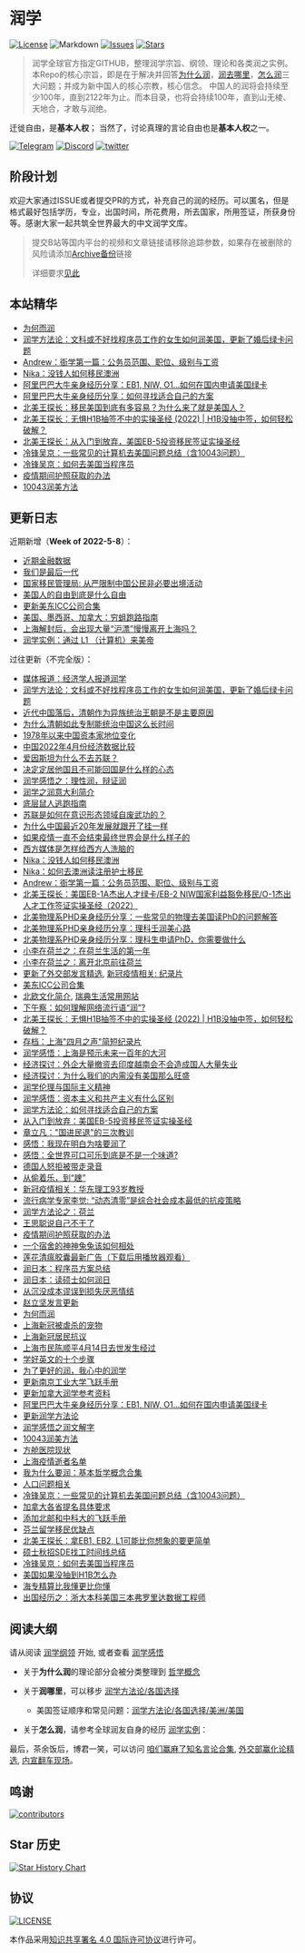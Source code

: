 # 润学

[![License](https://img.shields.io/github/license/The-Run-Philosophy-Organization/run)](https://github.com/The-Run-Philosophy-Organization/run/blob/main/README.md)
![Markdown](https://github.com/The-Run-Philosophy-Organization/run/actions/workflows/linter.yml/badge.svg)
[![Issues](https://img.shields.io/github/issues/The-Run-Philosophy-Organization/run)](https://github.com/The-Run-Philosophy-Organization/run/issues)
[![Stars](https://img.shields.io/github/stars/The-Run-Philosophy-Organization/run)](https://github.com/The-Run-Philosophy-Organization/run/blob/main/README.md)

> 润学全球官方指定GITHUB，整理润学宗旨、纲领、理论和各类润之实例。
> 本Repo的核心宗旨，即是在于解决并回答[为什么润](哲学概念/为何而润.md)，[润去哪里](润学方法论/各国选择/)，[怎么润](润学实例/)三大问题；并成为新中国人的核心宗教，核心信念。
> 中国人的润将会持续至少100年，直到2122年为止。而本目录，也将会持续100年，直到山无棱、天地合，才敢与润绝。

迁徙自由，是**基本人权**；
当然了，讨论真理的言论自由也是**基本人权**之一。

[![Telegram](https://img.shields.io/badge/Telegram-润学-%232CA5E0?style=flat-square&logo=telegram)](https://t.me/RunOutForLife)
[![Discord](https://img.shields.io/badge/Discord-润学-%235865F2?style=flat-square&logo=discord)](https://t.co/TmLbFbNkUy)
[![twitter](https://img.shields.io/twitter/url?url=https%3A%2F%2Fgithub.com%2FThe-Run-Philosophy-Organization%2Frun)](https://twitter.com/intent/tweet?text=Wow:&url=https%3A%2F%2Fgithub.com%2FThe-Run-Philosophy-Organization%2Frun)

## 阶段计划

欢迎大家通过ISSUE或者提交PR的方式，补充自己的润的经历。可以匿名，但是格式最好包括学历，专业，出国时间，所花费用，所去国家，所用签证，所获身份等。感谢大家一起共筑全世界最大的中文润学文库。

> 提交B站等国内平台的视频和文章链接请移除追踪参数，如果存在被删除的风险请添加[Archive备份](Archive备份相关.md)链接
>
> 详细要求[见此](CodeOfConduct.md)

## 本站精华

- [为何而润](哲学概念/为何而润.md)
- [润学方法论：文科或不好找程序员工作的女生如何润美国，更新了婚后绿卡问题](润学方法论/各国选择/美洲/美国/文科女生不好找程序员的工作如何润美国.md)
- [Andrew：衙学第一篇：公务员范围、职位、级别与工资](润学之衙学基础/衙学第一篇：公务员范围、职位、级别与工资.md)
- [Nika：没钱人如何移民澳洲](润学方法论/各国选择/亚洲和大洋洲/澳大利亚/没钱人如何移民澳洲.md)
- [阿里巴巴大牛亲身经历分享：EB1, NIW, O1...如何在国内申请美国绿卡](润学实例/计算机/如何在国内申请美国绿卡.md)
- [阿里巴巴大牛亲身经历分享：如何寻找适合自己的方案](润学方法论/如何寻找适合自己的方案.md)
- [北美王探长：移民美国到底有多容易？为什么来了就是美国人？](润学方法论/各国选择/美洲/美国/王探长系列之：为什么来了就是美国人.md)
- [北美王探长：无惧H1B抽签不中的实操圣经 (2022) | H1B没抽中签，如何轻松破解？](润学方法论/各国选择/美洲/美国/王探长系列之：H1B没抽中签如何轻松破解.md)
- [北美王探长：从入门到放弃，美国EB-5投资移民签证实操圣经](润学方法论/各国选择/美洲/美国/王探长系列之：美国EB-5投资移民签证实操圣经.md)
- [冷锋吴京：一些常见的计算机去美国问题总结（含10043问题）](润学实例/计算机/一些常见的计算机去美国问题总结.md)
- [冷锋吴京：如何去美国当程序员](润学实例/计算机/去美国当程序员V2.5.0.md)
- [疫情期间护照获取的办法](润学方法论/前期准备/护照获取/README.md)
- [10043润美方法](润学实例/10043学校如何润/10043润美方法.md)

## 更新日志

近期新增（**Week of 2022-5-8**）：
- [近期金融数据](经济问题相关/金融数据全面坍塌.md)
- [我们是最后一代](人口问题相关/我们是最后一代.md)
- [国家移民管理局: 从严限制中国公民非必要出境活动](润学方法论/前期准备/护照获取/国家移民管理局之从严限制中国公民非必要出境活动.md)
- [美国人的自由到底是什么自由](润学感悟/美国人的自由到底是什么自由.md)
- [更新美东ICC公司合集](润学方法论/各国选择/美洲/美国/美东ICC公司合集.md)
- [美国、墨西哥、加拿大：穷蛆跑路指南](润学方法论/各国选择/穷蛆跑路指南.md)
- [上海解封后，会出现大量“沪漂”慢慢离开上海吗？](润学感悟/上海解封后会出现大量沪漂慢慢离开上海吗.md)
- [润学实例：通过 L1 （计算机）来美帝](润学实例/计算机/通过L1来美帝.md)

过往更新（不完全版）：

- [媒体报道：经济学人报道润学](媒体报道/China_young_elite_are_considering_moving_abroad.md)
- [润学方法论：文科或不好找程序员工作的女生如何润美国，更新了婚后绿卡问题](润学方法论/各国选择/美洲/美国/文科女生不好找程序员的工作如何润美国.md)
- [近代中国落后，清朝作为异族统治王朝是不是主要原因](润学感悟/近代中国落后，清朝作为异族统治王朝是不是主要原因.md)
- [为什么清朝如此专制能统治中国这么长时间](润学感悟/为什么清朝如此专制能统治中国这么长时间.md)
- [1978年以来中国资本家地位变化](经济问题相关/1978年以来中国资本家地位变化.md)
- [中国2022年4月份经济数据比较](经济问题相关/4月份经济数据比较.md)
- [爱因斯坦为什么不去苏联？](润学感悟/爱因斯坦为什么不去苏联.md)
- [决定定居他国且不可能回国是什么样的心态](润学感悟/决定定居他国且不可能回国是什么样的心态.md)
- [润学感悟之：理性润，辩证润](润学感悟/理性润，辩证润.md)
- [润学之润意大利简介](润学方法论/各国选择/西欧北欧/意大利/)
- [底层鼠人逃跑指南](润学方法论/底层鼠人逃跑指南.md)
- [苏联是如何在意识形态领域自废武功的？](润学感悟/苏联是如何在意识形态领域自废武功.md)
- [为什么中国最近20年发展就跟开了挂一样](润学感悟/为什么中国最近20年发展就跟开了挂一样.md)
- [如果疫情一直不会结束最终世界会是什么样子的](新冠疫情相关/如果疫情一直不会结束最终世界会是什么样子的/README.md)
- [西方媒体是怎样给西方人洗脑的](润学感悟/西方媒体是怎样给西方人洗脑的.md)
- [Nika：没钱人如何移民澳洲](润学方法论/各国选择/亚洲和大洋洲/澳大利亚/没钱人如何移民澳洲.md)
- [Nika：如何去澳洲读注册护士移民](润学方法论/各国选择/亚洲和大洋洲/澳大利亚/如何去澳洲读注册护士移民.md)
- [Andrew：衙学第一篇：公务员范围、职位、级别与工资](润学之衙学基础/衙学第一篇：公务员范围、职位、级别与工资.md)
- [北美王探长：美国EB-1A杰出人才绿卡/EB-2 NIW国家利益豁免移民/O-1杰出人才工作签证实操圣经（2022）](润学方法论/各国选择/美洲/美国/王探长系列之：EB1，NIW与O1申请实操指南.md)
- [北美物理系PHD亲身经历分享：一些常见的物理去美国读PhD的问题解答](润学实例/物理/一些常见的物理去美国读PhD的问题解答.md)
- [北美物理系PHD亲身经历分享：理科壬润美心路](润学实例/物理/理科壬润美心路.md)
- [北美物理系PHD亲身经历分享：理科生申请PhD，你需要做什么](润学实例/物理/理科生申请PhD，你需要做什么.md)
- [小李在荷兰之：在荷兰生活的第一年](润学实例/计算机/小李在荷兰之在荷兰生活的第一年.md)
- [小李在荷兰之：离开北京前往荷兰](润学实例/计算机/小李在荷兰之离开北京前往荷兰.md)
- [更新了外交部发言精选](外交部发言精选), [新冠疫情相关: 纪录片](新冠疫情相关/纪录片/README.md)
- [美东ICC公司合集](润学方法论/各国选择/美洲/美国/美东ICC公司合集.md)
- [北欧文化简介](润学方法论/各国选择/西欧北欧/北欧文化.md), [瑞典生活常用网站](润学方法论/各国选择/西欧北欧/瑞典/瑞典生活常用网站.md)
- [下午察：如何理解网络流行语“润”?](媒体报道/下午察：如何理解网络流行语“润”.md)
- [北美王探长：无惧H1B抽签不中的实操圣经 (2022) | H1B没抽中签，如何轻松破解？](润学方法论/各国选择/美洲/美国/王探长系列之：H1B没抽中签如何轻松破解.md)
- [存档：上海"四月之声"简短纪录片](https://www.youtube.com/watch?v=38_thLXNHY8)
- [润学感悟：上海是预示未来一百年的大河](润学感悟/pdfs/上海是预示未来一百年的大河.pdf)
- [经济探讨：外企大量撤资去印度越南会不会造成国人大量失业](经济问题相关/外企大量撤资去印度越南会不会造成国人大量失业.md)
- [经济探讨：为什么我们的内需没有美国那么旺盛](经济问题相关/为什么我们的内需没有美国那么旺盛.md)
- [润学伦理与国际主义精神](润学感悟/润学伦理与国际主义精神.md)
- [润学感悟：资本主义和共产主义有什么区别](润学感悟/资本主义和共产主义有什么区别.md)
- [润学方法论：如何寻找适合自己的方案](润学方法论/如何寻找适合自己的方案.md)
- [从入门到放弃：美国EB-5投资移民签证实操圣经](润学方法论/各国选择/美洲/美国/王探长系列之：美国EB-5投资移民签证实操圣经.md)
- [章立凡："国进民退"的三次教训](经济问题相关/国进民退的三次教训.md)
- [感悟：我现在明白为啥要润了](润学见证（证词证言）/我现在明白为啥要润了.md)
- [感悟：全世界可口可乐到底是不是一个味道?](润学感悟/全世界可口可乐到底是不是一个味道.md)
- [德国人怒拒被带走录音](新冠疫情相关/居民抗议/德国人与居委会的录音.mp4)
- [从偷着乐，到“䟏”](润学见证（证词证言）/README.md)
- [新冠疫情相关：华东理工93岁教授](新冠疫情相关/新闻/求救，华东理工93岁教授夫妇.md)
- [流行病学专家李觉: “动态清零”是综合社会成本最低的抗疫策略](新冠疫情相关/新闻/“动态清零”是综合社会成本最低的抗疫策略.md)
- [润学方法论之：荷兰](润学方法论/各国选择/西欧北欧/荷兰/)
- [王思聪说自己不干了](新冠疫情相关/居民抗议/王思聪不干了.JPG)
- [疫情期间护照获取的办法](润学方法论/前期准备/护照获取/README.md)
- [一个宿舍的神神兔兔该如何相处](润学感悟/一个宿舍的神神兔兔该如何相处.md)
- [莲花清瘟胶囊最新广告（下载后用播放器观看）](新冠疫情相关/莲花清瘟/莲花清瘟胶囊.mp4)
- [润日本：程序员方案总结](润学方法论/各国选择/亚洲和大洋洲/日本/程序员润日.md)
- [润日本：读硕士如何润日](润学方法论/各国选择/亚洲和大洋洲/日本/读硕士润日.md)
- [从沉没成本谬误到损失厌恶情结](哲学概念/从沉没成本谬误到损失厌恶情结.md)
- [赵立坚发言更新](外交部发言精选/赵立坚/)
- [为何而润](哲学概念/为何而润.md)
- [上海新冠被虐杀的宠物](新冠疫情相关/被虐杀的宠物/)
- [上海新冠居民抗议](新冠疫情相关/居民抗议/)
- [上海市民陈顺平4月14日去世发生经过](新冠疫情相关/记录在案的次生伤害/上海市民陈顺平4月14日去世发生经过.md)
- [学好英文的十个步骤](润学方法论/前期准备/英语学习/学好英文的十个步骤.md)
- [为了更好的润，我心中的润学](润学感悟/为了更好的润，我心中的润学.md)
- [更新南京工业大学飞跃手册](润学方法论/飞跃手册/README.md)
- [更新加拿大润学参考资料](润学方法论/各国选择/美洲/加拿大/参考资料.md)
- [阿里巴巴大牛亲身经历分享：EB1, NIW, O1...如何在国内申请美国绿卡](润学实例/计算机/如何在国内申请美国绿卡.md)
- [更新润学方法论](润学方法论/README.md)
- [润学感悟之润文解字](润学感悟/润文解字.md)
- [10043润美方法](润学实例/10043学校如何润/10043润美方法.md)
- [方舱医院现状](新冠疫情相关/新闻/README.md)
- [上海疫情逝者名单](新冠疫情相关/记录在案的次生伤害/上海疫情逝者名单.md)
- [我为什么要润：基本哲学概念合集](哲学概念)
- [人口问题相关](人口问题相关)
- [冷锋吴京：一些常见的计算机去美国问题总结（含10043问题）](润学实例/计算机/一些常见的计算机去美国问题总结.md)
- [加拿大各省提名具体要求](润学方法论/各国选择/美洲/加拿大/加拿大各省提名具体要求.md)
- [添加北邮和中科大的飞跃手册](润学方法论/飞跃手册/README.md)
- [芬兰留学移民优缺点](润学方法论/各国选择/西欧北欧/芬兰/芬兰留学移民优缺点.md)
- [北美王探长：拿EB1, EB2, L1可能比你想象的要更简单](润学方法论/各国选择/美洲/美国/王探长系列之：为什么来了就是美国人.md)
- [硕士秋招SDE找工时间线总结](润学实例/计算机/硕士秋招SDE找工时间线总结.md)
- [冷锋吴京：如何去美国当程序员](润学实例/计算机/去美国当程序员V2.5.0.md)
- [美国如果没抽到H1B怎么办](润学方法论/各国选择/美洲/美国/没抽到H1B怎么办.md)
- [海专精算比我懂更比你懂](张维为陈平曹丰泽等知名言论收集/曹丰泽/)
- [出国经历之：浙大本科美国三本弗罗里达数据工程师](润学实例/计算机/浙大本科美国三本佛罗里达数据工程师.md)

## 阅读大纲

请从阅读 [润学纲领](润学纲领.md) 开始, 或者查看 [润学感悟](润学感悟)

- 关于**为什么润**的理论部分会被分类整理到 [哲学概念](哲学概念)

- 关于**润哪里**，可以移步 [润学方法论/各国选择](润学方法论/各国选择)

  - 美国签证顺序和常见问题：[润学方法论/各国选择/美洲/美国](润学方法论/各国选择/美洲/美国)

- 关于**怎么润**，请参考全球润友自身的经历 [润学实例](润学实例)：

最后，茶余饭后，博君一笑，可以访问 [咱们赢麻了知名言论合集](张维为陈平曹丰泽等知名言论收集), [外交部赢化论精选](外交部发言精选), [内宣翻车现场](内宣/翻车)。

## 鸣谢

[![contributors](https://opencollective.com/run/contributors.svg?width=890)](https://github.com/The-Run-Philosophy-Organization/run/graphs/contributors)

## Star 历史

[![Star History Chart](https://api.star-history.com/svg?repos=The-Run-Philosophy-Organization/run&type=Date)](https://star-history.com/#The-Run-Philosophy-Organization/run&Date)

## 协议

[![LICENSE](https://i.creativecommons.org/l/by-sa/4.0/88x31.png)](http://creativecommons.org/licenses/by-sa/4.0/)

本作品采用[知识共享署名 4.0 国际许可协议](http://creativecommons.org/licenses/by-sa/4.0/)进行许可。
